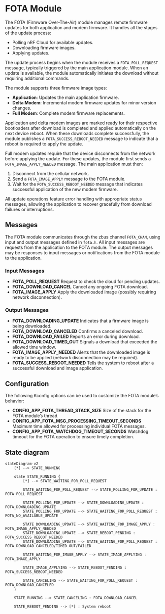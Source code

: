 # FOTA Module

The FOTA (Firmware Over-The-Air) module manages remote firmware updates for both application and modem firmware. It handles all the stages of the update process:

* Polling nRF Cloud for available updates.
* Downloading firmware images.
* Applying updates.

The update process begins when the module receives a `FOTA_POLL_REQUEST` message, typically triggered by the main application module. When an update is available, the module automatically initiates the download without requiring additional commands.

The module supports three firmware image types:

* **Application**: Updates the main application firmware.
* **Delta Modem**: Incremental modem firmware updates for minor version changes.
* **Full Modem**: Complete modem firmware replacements.

Application and delta modem images are marked ready for their respective bootloaders after download is completed and applied automatically on the next device reboot. When these downloads complete successfully, the module publishes a `FOTA_SUCCESS_REBOOT_NEEDED` message to indicate that a reboot is required to apply the update.

Full modem updates require that the device disconnects from the network before applying the update. For these updates, the module first sends a `FOTA_IMAGE_APPLY_NEEDED` message. The main application must then:
1. Disconnect from the cellular network.
2. Send a `FOTA_IMAGE_APPLY` message to the FOTA module.
3. Wait for the `FOTA_SUCCESS_REBOOT_NEEDED` message that indicates successful application of the new modem firmware.

All update operations feature error handling with appropriate status messages, allowing the application to recover gracefully from download failures or interruptions.

## Messages

The FOTA module communicates through the zbus channel `FOTA_CHAN`, using input and output messages defined in `fota.h`.
All input messages are requests from the application to the FOTA module. The output messages may be responses to input messages or notifications from the FOTA module to the application.

### Input Messages

- **FOTA_POLL_REQUEST**
  Request to check the cloud for pending updates.
- **FOTA_DOWNLOAD_CANCEL**
  Cancel any ongoing FOTA download.
- **FOTA_IMAGE_APPLY**
  Apply the downloaded image (possibly requiring network disconnection).

### Output Messages

- **FOTA_DOWNLOADING_UPDATE**
  Indicates that a firmware image is being downloaded.
- **FOTA_DOWNLOAD_CANCELED**
  Confirms a canceled download.
- **FOTA_DOWNLOAD_FAILED**
  Reports an error during download.
- **FOTA_DOWNLOAD_TIMED_OUT**
  Signals a download that exceeded the allowed time window.
- **FOTA_IMAGE_APPLY_NEEDED**
  Alerts that the downloaded image is ready to be applied (network disconnection may be required).
- **FOTA_SUCCESS_REBOOT_NEEDED**
  Tells the system to reboot after a successful download and image application.

## Configuration

The following Kconfig options can be used to customize the FOTA module’s behavior:

- **CONFIG_APP_FOTA_THREAD_STACK_SIZE**
  Size of the stack for the FOTA module’s thread.
- **CONFIG_APP_FOTA_MSG_PROCESSING_TIMEOUT_SECONDS**
  Maximum time allowed for processing individual FOTA messages.
- **CONFIG_APP_FOTA_WATCHDOG_TIMEOUT_SECONDS**
  Watchdog timeout for the FOTA operation to ensure timely completion.

## State diagram

```mermaid
stateDiagram-v2
    [*] --> STATE_RUNNING

    state STATE_RUNNING {
        [*] --> STATE_WAITING_FOR_POLL_REQUEST

        STATE_WAITING_FOR_POLL_REQUEST --> STATE_POLLING_FOR_UPDATE : FOTA_POLL_REQUEST

        STATE_POLLING_FOR_UPDATE --> STATE_DOWNLOADING_UPDATE : FOTA_DOWNLOADING_UPDATE
        STATE_POLLING_FOR_UPDATE --> STATE_WAITING_FOR_POLL_REQUEST : FOTA_NO_AVAILABLE_UPDATE

        STATE_DOWNLOADING_UPDATE --> STATE_WAITING_FOR_IMAGE_APPLY : FOTA_IMAGE_APPLY_NEEDED
        STATE_DOWNLOADING_UPDATE --> STATE_REBOOT_PENDING : FOTA_SUCCESS_REBOOT_NEEDED
        STATE_DOWNLOADING_UPDATE --> STATE_WAITING_FOR_POLL_REQUEST : FOTA_DOWNLOAD_CANCELED/TIMED_OUT/FAILED

        STATE_WAITING_FOR_IMAGE_APPLY --> STATE_IMAGE_APPLYING : FOTA_IMAGE_APPLY

        STATE_IMAGE_APPLYING --> STATE_REBOOT_PENDING : FOTA_SUCCESS_REBOOT_NEEDED

        STATE_CANCELING --> STATE_WAITING_FOR_POLL_REQUEST : FOTA_DOWNLOAD_CANCELED
    }

    STATE_RUNNING --> STATE_CANCELING : FOTA_DOWNLOAD_CANCEL

    STATE_REBOOT_PENDING --> [*] : System reboot
```

